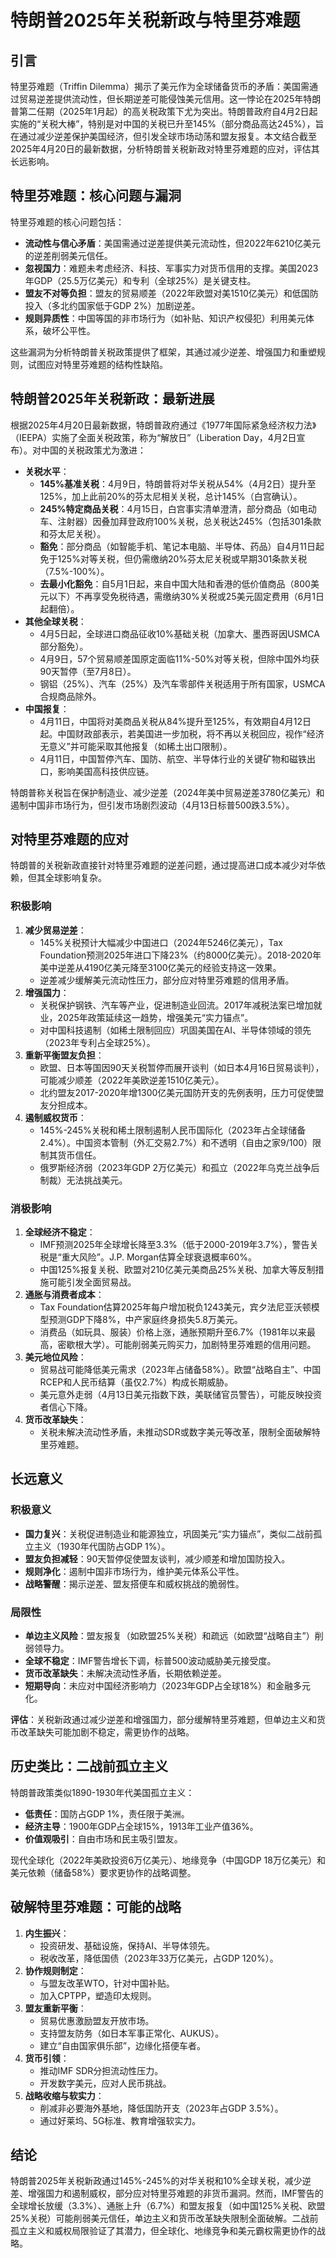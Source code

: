

# 特朗普2025年关税新政与特里芬难题

## 引言

特里芬难题（Triffin Dilemma）揭示了美元作为全球储备货币的矛盾：美国需通过贸易逆差提供流动性，但长期逆差可能侵蚀美元信用。这一悖论在2025年特朗普第二任期（2025年1月起）的高关税政策下尤为突出。特朗普政府自4月2日起实施的“关税大棒”，特别是对中国的关税已升至145%（部分商品高达245%），旨在通过减少逆差保护美国经济，但引发全球市场动荡和盟友报复。本文结合截至2025年4月20日的最新数据，分析特朗普关税新政对特里芬难题的应对，评估其长远影响。

## 特里芬难题：核心问题与漏洞

特里芬难题的核心问题包括：
- **流动性与信心矛盾**：美国需通过逆差提供美元流动性，但2022年6210亿美元的逆差削弱美元信任。
- **忽视国力**：难题未考虑经济、科技、军事实力对货币信用的支撑。美国2023年GDP（25.5万亿美元）和专利（全球25%）是关键支柱。
- **盟友不对等负担**：盟友的贸易顺差（2022年欧盟对美1510亿美元）和低国防投入（多北约国家低于GDP 2%）加剧逆差。
- **规则异质性**：中国等国的非市场行为（如补贴、知识产权侵犯）利用美元体系，破坏公平性。

这些漏洞为分析特朗普关税政策提供了框架，其通过减少逆差、增强国力和重塑规则，试图应对特里芬难题的结构性缺陷。

## 特朗普2025年关税新政：最新进展

根据2025年4月20日最新数据，特朗普政府通过《1977年国际紧急经济权力法》（IEEPA）实施了全面关税政策，称为“解放日”（Liberation Day，4月2日宣布）。对中国的关税政策尤为激进：

- **关税水平**：
  - **145%基准关税**：4月9日，特朗普将对华关税从54%（4月2日）提升至125%，加上此前20%的芬太尼相关关税，总计145%（白宫确认）。[](https://www.nytimes.com/2025/04/10/business/economy/china-tariffs-145-percent.html)[](https://www.forbes.com/sites/alisondurkee/2025/04/10/trumps-tariffs-on-china-are-now-at-least-145-white-house-confirms-higher-than-he-previously-claimed/)
  - **245%特定商品关税**：4月15日，白宫事实清单澄清，部分商品（如电动车、注射器）因叠加拜登政府100%关税，总关税达245%（包括301条款和芬太尼关税）。[](https://www.theregister.com/2025/04/16/white_house_china_tariff/)[](https://www.usatoday.com/story/news/politics/2025/04/16/trump-china-tariff-245-percent-trade-war/83114710007/)
  - **豁免**：部分商品（如智能手机、笔记本电脑、半导体、药品）自4月11日起免于125%对等关税，但仍需缴纳20%芬太尼关税或早期301条款关税（7.5%-100%）。[](https://www.nytimes.com/interactive/2025/04/12/business/economy/china-tariff-product-costs.html)[](https://www.reuters.com/world/trump-tariffs-live-markets-whipsaw-trade-war-fuels-global-recession-fears-2025-04-11/)
  - **去最小化豁免**：自5月1日起，来自中国大陆和香港的低价值商品（800美元以下）不再享受免税待遇，需缴纳30%关税或25美元固定费用（6月1日起翻倍）。[](https://www.bbc.com/news/articles/c1jxrnl9xe2o)[](https://www.dw.com/en/trump-tariffs-china-not-afraid-of-trade-war-with-us/live-72257342)
- **其他全球关税**：
  - 4月5日起，全球进口商品征收10%基础关税（加拿大、墨西哥因USMCA部分豁免）。
  - 4月9日，57个贸易顺差国原定面临11%-50%对等关税，但除中国外均获90天暂停（至7月8日）。
  - 钢铝（25%）、汽车（25%）及汽车零部件关税适用于所有国家，USMCA合规商品除外。[](https://en.wikipedia.org/wiki/Tariffs_in_the_second_Trump_administration)
- **中国报复**：
  - 4月11日，中国将对美商品关税从84%提升至125%，有效期自4月12日起。中国财政部表示，若美国进一步加税，将不再以关税回应，视作“经济无意义”并可能采取其他报复（如稀土出口限制）。[](https://www.cnbc.com/2025/04/11/china-strikes-back-with-125percent-tariffs-on-us-goods-starting-april-12.html)[](https://www.bloomberg.com/news/articles/2025-04-11/china-raises-tariffs-on-us-goods-to-125-in-retaliation)
  - 4月11日，中国暂停汽车、国防、航空、半导体行业的关键矿物和磁铁出口，影响美国高科技供应链。[](https://en.wikipedia.org/wiki/China%25E2%2580%2593United_States_trade_war)

特朗普称关税旨在保护制造业、减少逆差（2024年美中贸易逆差3780亿美元）和遏制中国非市场行为，但引发市场剧烈波动（4月13日标普500跌3.5%）。[](https://www.nytimes.com/live/2025/04/10/business/trump-tariffs-stocks)

## 对特里芬难题的应对

特朗普的关税新政直接针对特里芬难题的逆差问题，通过提高进口成本减少对华依赖，但其全球影响复杂。

### 积极影响

1. **减少贸易逆差**：
   - 145%关税预计大幅减少中国进口（2024年5246亿美元），Tax Foundation预测2025年进口下降23%（约8000亿美元）。2018-2020年美中逆差从4190亿美元降至3100亿美元的经验支持这一效果。[](https://taxfoundation.org/research/all/federal/trump-tariffs-trade-war/)
   - 逆差减少缓解美元流动性压力，部分应对特里芬难题的信用矛盾。
2. **增强国力**：
   - 关税保护钢铁、汽车等产业，促进制造业回流。2017年减税法案已增加就业，2025年政策延续这一趋势，增强美元“实力锚点”。
   - 对中国科技遏制（如稀土限制回应）巩固美国在AI、半导体领域的领先（2023年专利占全球25%）。[](https://www.theregister.com/2025/04/16/white_house_china_tariff/)
3. **重新平衡盟友负担**：
   - 欧盟、日本等国因90天关税暂停而展开谈判（如日本4月16日贸易谈判），可能减少顺差（2022年美欧逆差1510亿美元）。[](https://www.dw.com/en/trump-tariffs-china-not-afraid-of-trade-war-with-us/live-72257342)
   - 北约盟友2017-2020年增1300亿美元国防开支的先例表明，压力可促使盟友分担成本。[](https://en.wikipedia.org/wiki/Tariffs_in_the_second_Trump_administration)
4. **遏制威权货币**：
   - 145%-245%关税和稀土限制遏制人民币国际化（2023年占全球储备2.4%）。中国资本管制（外汇交易2.7%）和不透明（自由之家9/100）限制其货币信任。[](https://www.forbes.com/sites/alisondurkee/2025/04/10/trumps-tariffs-on-china-are-now-at-least-145-white-house-confirms-higher-than-he-previously-claimed/)
   - 俄罗斯经济弱（2023年GDP 2万亿美元）和孤立（2022年乌克兰战争后制裁）无法挑战美元。

### 消极影响

1. **全球经济不稳定**：
   - IMF预测2025年全球增长降至3.3%（低于2000-2019年3.7%），警告关税是“重大风险”。J.P. Morgan估算全球衰退概率60%。[](https://www.cnbc.com/2025/04/10/china-trump-tariffs-live-updates.html)[](https://www.nytimes.com/live/2025/04/10/business/trump-tariffs-stocks)
   - 中国125%报复关税、欧盟对210亿美元美商品25%关税、加拿大等反制措施可能引发全面贸易战。[](https://www.nbcnews.com/politics/trump-administration/live-blog/trump-tariffs-live-updates-china-raises-retaliatory-levies-125-dollar-rcna200775)[](https://en.wikipedia.org/wiki/Tariffs_in_the_second_Trump_administration)
2. **通胀与消费者成本**：
   - Tax Foundation估算2025年每户增加税负1243美元，宾夕法尼亚沃顿模型预测GDP下降8%，中产家庭终身损失5.8万美元。[](https://taxfoundation.org/research/all/federal/trump-tariffs-trade-war/)
   - 消费品（如玩具、服装）价格上涨，通胀预期升至6.7%（1981年以来最高，密歇根大学）。可能削弱美元购买力，加剧特里芬难题的信用问题。[](https://www.reuters.com/world/trumps-tariff-pause-brings-little-relief-recession-risk-lingers-2025-04-11/)
3. **美元地位风险**：
   - 贸易战可能降低美元需求（2023年占储备58%）。欧盟“战略自主”、中国RCEP和人民币结算（虽仅2.7%）构成长期威胁。[](https://www.cnbc.com/2025/04/11/china-strikes-back-with-125percent-tariffs-on-us-goods-starting-april-12.html)
   - 美元意外走弱（4月13日美元指数下跌，美联储官员警告），可能反映投资者信心下降。[](https://www.newsweek.com/donald-trump-administration-us-china-trade-war-live-updates-tariffs-markets-2058515)
4. **货币改革缺失**：
   - 关税未解决流动性矛盾，未推动SDR或数字美元等改革，限制全面破解特里芬难题。

## 长远意义

### 积极意义
- **国力复兴**：关税促进制造业和能源独立，巩固美元“实力锚点”，类似二战前孤立主义（1930年代国防占GDP 1%）。
- **盟友负担减轻**：90天暂停促使盟友谈判，减少顺差和增加国防投入。
- **规则净化**：遏制中国非市场行为，维护美元体系公平性。
- **战略警醒**：揭示逆差、盟友搭便车和威权挑战的脆弱性。

### 局限性
- **单边主义风险**：盟友报复（如欧盟25%关税）和疏远（如欧盟“战略自主”）削弱领导力。[](https://www.reuters.com/world/trumps-tariff-pause-brings-little-relief-recession-risk-lingers-2025-04-11/)
- **全球不稳定**：IMF警告增长下调，标普500波动威胁美元接受度。[](https://www.nytimes.com/live/2025/04/10/business/trump-tariffs-stocks)
- **货币改革缺失**：未解决流动性矛盾，长期依赖逆差。
- **短期导向**：未应对中国经济影响力（2023年GDP占全球18%）和金融多元化。

**评估**：关税新政通过减少逆差和增强国力，部分缓解特里芬难题，但单边主义和货币改革缺失可能加剧不稳定，需更协作的战略。

## 历史类比：二战前孤立主义

特朗普政策类似1890-1930年代美国孤立主义：
- **低责任**：国防占GDP 1%，责任限于美洲。
- **经济主导**：1900年GDP占全球15%，1913年工业产值36%。
- **价值观吸引**：自由市场和民主吸引盟友。

现代全球化（2022年美欧投资6万亿美元）、地缘竞争（中国GDP 18万亿美元）和美元依赖（储备58%）要求更协作的战略调整。



## 破解特里芬难题：可能的战略

1. **内生振兴**：
   - 投资研发、基础设施，保持AI、半导体领先。
   - 税收改革，降低国债（2023年33万亿美元，占GDP 120%）。
2. **协作规则制定**：
   - 与盟友改革WTO，针对中国补贴。
   - 加入CPTPP，塑造印太规则。
3. **盟友重新平衡**：
   - 贸易优惠激励盟友开放市场。
   - 支持盟友防务（如日本军事正常化、AUKUS）。
   - 建立“自由国家俱乐部”，边缘化搭便车者。
4. **货币引领**：
   - 推动IMF SDR分担流动性压力。
   - 开发数字美元，应对人民币挑战。
5. **战略收缩与软实力**：
   - 削减非必要海外基地，降低国防开支（2023年占GDP 3.5%）。
   - 通过好莱坞、5G标准、教育增强软实力。

## 结论

特朗普2025年关税新政通过145%-245%的对华关税和10%全球关税，减少逆差、增强国力和遏制威权，部分应对特里芬难题的非货币漏洞。然而，IMF警告的全球增长放缓（3.3%）、通胀上升（6.7%）和盟友报复（如中国125%关税、欧盟25%关税）可能削弱美元信任，单边主义和货币改革缺失限制全面破解。二战前孤立主义和威权局限验证了其潜力，但全球化、地缘竞争和美元霸权需更协作的战略。

